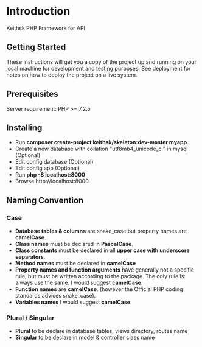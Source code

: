 # Introduction

Keithsk PHP Framework for API


## Getting Started

These instructions will get you a copy of the project up and running on your local machine for development and testing purposes. See deployment for notes on how to deploy the project on a live system.


## Prerequisites

Server requirement: 
PHP >= 7.2.5


## Installing

* Run **composer create-project keithsk/skeleton:dev-master myapp**
* Create a new database with collation "utf8mb4_unicode_ci" in mysql (Optional)
* Edit config database (Optional)
* Edit config app (Optional)
* Run **php -S localhost:8000**
* Browse http://localhost:8000


## Naming Convention

### Case

* **Database tables & columns** are snake_case but property names are **camelCase**.
* **Class names** must be declared in **PascalCase**.
* **Class constants** must be declared in all **upper case with underscore separators**.
* **Method names** must be declared in **camelCase**
* **Property names and function arguments** have generally not a specific rule, but must be written according to the package. The only rule is: always use the same. I would suggest **camelCase**.
* **Function names** are **camelCase**. (however the Official PHP coding standards advices snake_case).
* **Variables names** I would suggest **camelCase**

### Plural / Singular

* **Plural** to be declare in database tables, views directory, routes name
* **Singular** to be declare in model & controller class name
